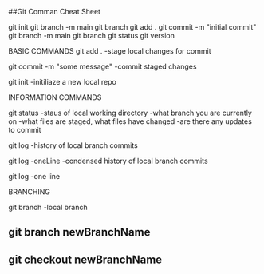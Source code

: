 ##Git Comman Cheat Sheet

git init
git branch -m main
git branch
git add .
git commit -m "initial commit"
git branch -m main
git branch
git status
git version



BASIC COMMANDS
git add .
-stage local changes for commit

git commit -m "some message"
-commit staged changes

git init
-initiliaze a new local repo


INFORMATION COMMANDS

git status
-staus of local working directory
-what branch you are currently on
-what files are staged, what files have changed
-are there any updates to commit

git log
-history of local branch commits

git log -oneLine
-condensed history of local branch commits

git log
-one line

BRANCHING

git branch
-local branch

git branch newBranchName
-

git checkout newBranchName
-
